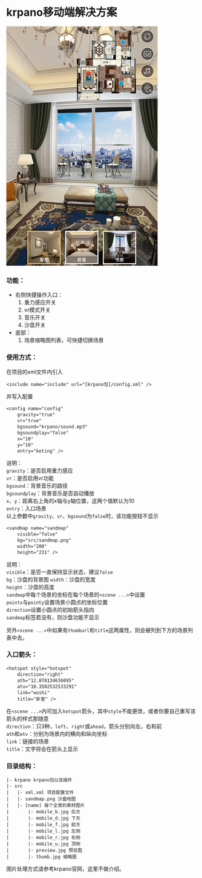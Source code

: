 # krpano移动端解决方案

![example](example.jpeg)

### 功能：
* 右侧快捷操作入口：
	1. 重力感应开关
	2. vr模式开关
	3. 音乐开关
	4. 沙盘开关
* 底部：
	1. 场景缩略图列表，可快捷切换场景



### 使用方式：
在项目的xml文件内引入
```
<include name="include" url="[krpano包]/config.xml" />
```
并写入配置
```
<config name="config"
	gravity="true"
	vr="true"
	bgsound="krpano/sound.mp3"
	bgsoundplay="false"
	x="10"
	y="10"
	entry="keting" />
```
说明：  
`gravity`：是否启用重力感应  
`vr`：是否启用vr功能  
`bgsound`：背景音乐的路径  
`bgsoundplay`：背景音乐是否自动播放  
`x`、`y`：距离右上角的x轴与y轴位置，这两个值默认为10  
`entry`：入口场景  
以上参数中`gravity`、`vr`、`bgsound`为`false`时，该功能按钮不显示  


```
<sandmap name="sandmap"
	visible="false"
	bg="src/sandmap.png"
	width="200"
	height="231" />
```
说明：  
`visible`：是否一直保持显示状态，建议`false`  
`bg`：沙盘的背景图
`width`：沙盘的宽度  
`height`：沙盘的高度  
`sandmap`中每个场景的坐标在每个场景的`<scene ...>`中设置  
`pointx`与`pointy`设置场景小圆点的坐标位置  
`direction`设置小圆点的初始箭头指向  
`sandmap`标签若没有，则沙盘功能不显示  

另外`<scene ...>`中如果有`thumburl`和`title`这两属性，则会被列到下方的场景列表中去。



### 入口箭头：
```
<hotspot style="hotspot"
	direction="right"
	ath="12.878134636095"
	atv="10.3502532533291"
	link="woshi"
	title="卧室" />
```
在`<scene ...>`内可加入`hotspot`箭头，其中`style`不能更改，或者你要自己重写该箭头的样式那随意  
`direction`：只3种，`left`、`right`或`ahead`，箭头分别向左，右和前  
`ath`和`atv`：分别为场景内的横向和纵向坐标  
`link`：链接的场景  
`title`：文字将会在箭头上显示  


### 目录结构：
```
|- krpano krpano包以及插件
|- src
|	|- xml.xml 项目配置文件
|	|- sandmap.png 沙盘地图
|	|- [name] 每个全景的素材图片
|		|- mobile_b.jpg 后方
|		|- mobile_d.jpg 下方
|		|- mobile_f.jpg 前方
|		|- mobile_l.jpg 左侧
|		|- mobile_r.jpg 右侧
|		|- mobile_u.jpg 顶侧
|		|- preview.jpg 预览图
|		|- thumb.jpg 缩略图
```
图片处理方式请参考krpano官网，这里不做介绍。